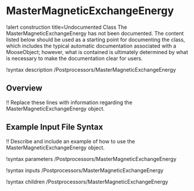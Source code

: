 # MasterMagneticExchangeEnergy

!alert construction title=Undocumented Class
The MasterMagneticExchangeEnergy has not been documented. The content listed below should be used as a starting point for
documenting the class, which includes the typical automatic documentation associated with a
MooseObject; however, what is contained is ultimately determined by what is necessary to make the
documentation clear for users.

!syntax description /Postprocessors/MasterMagneticExchangeEnergy

## Overview

!! Replace these lines with information regarding the MasterMagneticExchangeEnergy object.

## Example Input File Syntax

!! Describe and include an example of how to use the MasterMagneticExchangeEnergy object.

!syntax parameters /Postprocessors/MasterMagneticExchangeEnergy

!syntax inputs /Postprocessors/MasterMagneticExchangeEnergy

!syntax children /Postprocessors/MasterMagneticExchangeEnergy
